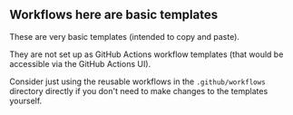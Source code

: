 ## Workflows here are basic templates

These are very basic templates (intended to copy and paste).

They are not set up as GitHub Actions workflow templates (that would be accessible via the GitHub Actions UI).

Consider just using the reusable workflows in the `.github/workflows` directory directly if you don't need to make changes to the templates yourself.
